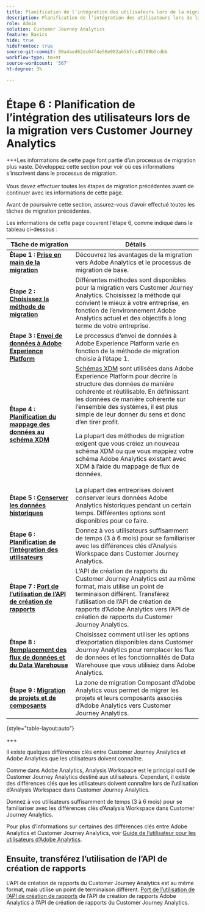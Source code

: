 ```yaml
---
title: Planification de l’intégration des utilisateurs lors de la migration vers Customer Journey Analytics
description: Planification de l’intégration des utilisateurs lors de la migration vers Customer Journey Analytics
role: Admin
solution: Customer Journey Analytics
feature: Basics
hide: true
hidefromtoc: true
source-git-commit: 90a4aed62ec64f4e58e982a65bfce45789b5cdbb
workflow-type: tm+mt
source-wordcount: '567'
ht-degree: 3%

---
```


# Étape 6 : Planification de l’intégration des utilisateurs lors de la migration vers Customer Journey Analytics

+++Les informations de cette page font partie d’un processus de migration plus vaste. Développez cette section pour voir où ces informations s’inscrivent dans le processus de migration. </br></br>Vous devez effectuer toutes les étapes de migration précédentes avant de continuer avec les informations de cette page.

Avant de poursuivre cette section, assurez-vous d’avoir effectué toutes les tâches de migration précédentes.

Les informations de cette page couvrent l’étape 6, comme indiqué dans le tableau ci-dessous :

| Tâche de migration | Détails |
|---------|----------|
| **Étape 1 : [Prise en main de la migration](/help/getting-started/cja-migration/cja-migration-getstarted.md)** | Découvrez les avantages de la migration vers Adobe Analytics et le processus de migration de base. |
| **Étape 2 : [Choisissez la méthode de migration](/help/getting-started/cja-migration/cja-migration-method.md)** | Différentes méthodes sont disponibles pour la migration vers Customer Journey Analytics. Choisissez la méthode qui convient le mieux à votre entreprise, en fonction de l’environnement Adobe Analytics actuel et des objectifs à long terme de votre entreprise. |
| **Étape 3 : [Envoi de données à Adobe Experience Platform](/help/getting-started/cja-migration/cja-migration-send-to-platform.md)** | Le processus d’envoi de données à Adobe Experience Platform varie en fonction de la méthode de migration choisie à l’étape 1. |
| **Étape 4 : [Planification du mappage des données au schéma XDM](/help/getting-started/cja-migration/cja-migration-xdm.md)** | [Schémas XDM](https://experienceleague.adobe.com/en/docs/experience-platform/xdm/home#xdm-schemas) sont utilisées dans Adobe Experience Platform pour décrire la structure des données de manière cohérente et réutilisable. En définissant les données de manière cohérente sur l’ensemble des systèmes, il est plus simple de leur donner du sens et donc d’en tirer profit.<p>La plupart des méthodes de migration exigent que vous créiez un nouveau schéma XDM ou que vous mappiez votre schéma Adobe Analytics existant avec XDM à l’aide du mappage de flux de données.</p> |
| **Étape 5 : [Conserver les données historiques](/help/getting-started/cja-migration/cja-migration-historical-data.md)** | La plupart des entreprises doivent conserver leurs données Adobe Analytics historiques pendant un certain temps. Différentes options sont disponibles pour ce faire. |
| <span class="preview">**Étape 6 : [Planification de l’intégration des utilisateurs](/help/getting-started/cja-migration/cja-migration-onboarding.md)**</span> | <span class="preview">Donnez à vos utilisateurs suffisamment de temps (3 à 6 mois) pour se familiariser avec les différences clés d’Analysis Workspace dans Customer Journey Analytics.</span> |
| **Étape 7 : [Port de l’utilisation de l’API de création de rapports](/help/getting-started/cja-migration/cja-migration-api.md)** | L’API de création de rapports du Customer Journey Analytics est au même format, mais utilise un point de terminaison différent. Transférez l’utilisation de l’API de création de rapports d’Adobe Analytics vers l’API de création de rapports du Customer Journey Analytics. |
| **Étape 8 : [Remplacement des flux de données et du Data Warehouse](/help/getting-started/cja-migration/cja-migration-export-options.md)** | Choisissez comment utiliser les options d’exportation disponibles dans Customer Journey Analytics pour remplacer les flux de données et les fonctionnalités de Data Warehouse que vous utilisiez dans Adobe Analytics. |
| **Étape 9 : [Migration de projets et de composants](/help/getting-started/cja-migration/cja-migration-projects.md)** | La zone de migration Composant d’Adobe Analytics vous permet de migrer les projets et leurs composants associés d’Adobe Analytics vers Customer Journey Analytics. |

{style="table-layout:auto"}

+++

Il existe quelques différences clés entre Customer Journey Analytics et Adobe Analytics que les utilisateurs doivent connaître.

Comme dans Adobe Analytics, Analysis Workspace est le principal outil de Customer Journey Analytics destiné aux utilisateurs. Cependant, il existe des différences clés que les utilisateurs doivent connaître lors de l’utilisation d’Analysis Workspace dans Customer Journey Analytics.

Donnez à vos utilisateurs suffisamment de temps (3 à 6 mois) pour se familiariser avec les différences clés d’Analysis Workspace dans Customer Journey Analytics.

Pour plus d’informations sur certaines des différences clés entre Adobe Analytics et Customer Journey Analytics, voir [Guide de l’utilisateur pour les utilisateurs d’Adobe Analytics](/help/getting-started/aa-to-cja-user.md).

## Ensuite, transférez l’utilisation de l’API de création de rapports

L’API de création de rapports du Customer Journey Analytics est au même format, mais utilise un point de terminaison différent. [Port de l’utilisation de l’API de création de rapports](/help/getting-started/cja-migration/cja-migration-api.md) de l’API de création de rapports Adobe Analytics à l’API de création de rapports du Customer Journey Analytics.